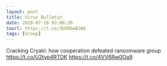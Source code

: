 ```yaml
---
layout: post
title: Virus Bulletin
date: 2018-07-18 02:00:20
tourl: https://t.co/3UVRbwBJWI
tags: [Group]
---
```

Cracking Cryakl: how cooperation defeated ransomware group https://t.co/U2tvp4RTDK https://t.co/4VV6Rw0Oa9